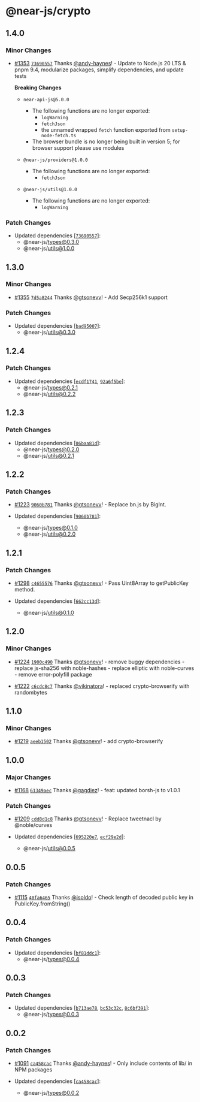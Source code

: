 # @near-js/crypto

## 1.4.0

### Minor Changes

- [#1353](https://github.com/near/near-api-js/pull/1353) [`73690557`](https://github.com/near/near-api-js/commit/73690557c8e2a74386fca62f4ae123abe0651403) Thanks [@andy-haynes](https://github.com/andy-haynes)! - Update to Node.js 20 LTS & pnpm 9.4, modularize packages, simplify dependencies, and update tests

  **Breaking Changes**

  - `near-api-js@5.0.0`

    - The following functions are no longer exported:
      - `logWarning`
      - `fetchJson`
      - the unnamed wrapped `fetch` function exported from `setup-node-fetch.ts`
    - The browser bundle is no longer being built in version 5; for browser support please use modules

  - `@near-js/providers@1.0.0`

    - The following functions are no longer exported:
      - `fetchJson`

  - `@near-js/utils@1.0.0`
    - The following functions are no longer exported:
      - `logWarning`

### Patch Changes

- Updated dependencies [[`73690557`](https://github.com/near/near-api-js/commit/73690557c8e2a74386fca62f4ae123abe0651403)]:
  - @near-js/types@0.3.0
  - @near-js/utils@1.0.0

## 1.3.0

### Minor Changes

- [#1355](https://github.com/near/near-api-js/pull/1355) [`7d5a8244`](https://github.com/near/near-api-js/commit/7d5a8244a1683d7b5e82c4da1e40d834167a9a41) Thanks [@gtsonevv](https://github.com/gtsonevv)! - Add Secp256k1 support

### Patch Changes

- Updated dependencies [[`bad95007`](https://github.com/near/near-api-js/commit/bad95007edde4ed9d5989ded7f2032b9f15f5c23)]:
  - @near-js/utils@0.3.0

## 1.2.4

### Patch Changes

- Updated dependencies [[`ecdf1741`](https://github.com/near/near-api-js/commit/ecdf1741fb692e71202c541c5b3692790baa65f0), [`92a6f5be`](https://github.com/near/near-api-js/commit/92a6f5be3f4b7be6f3e9b55077025921c3aad2cb)]:
  - @near-js/types@0.2.1
  - @near-js/utils@0.2.2

## 1.2.3

### Patch Changes

- Updated dependencies [[`06baa81d`](https://github.com/near/near-api-js/commit/06baa81dc604cfe0463476de7a4dcdd39a6f716a)]:
  - @near-js/types@0.2.0
  - @near-js/utils@0.2.1

## 1.2.2

### Patch Changes

- [#1223](https://github.com/near/near-api-js/pull/1223) [`9060b781`](https://github.com/near/near-api-js/commit/9060b7811668d71bdf21170273a42842c3691f9b) Thanks [@gtsonevv](https://github.com/gtsonevv)! - Replace bn.js by BigInt.

- Updated dependencies [[`9060b781`](https://github.com/near/near-api-js/commit/9060b7811668d71bdf21170273a42842c3691f9b)]:
  - @near-js/types@0.1.0
  - @near-js/utils@0.2.0

## 1.2.1

### Patch Changes

- [#1298](https://github.com/near/near-api-js/pull/1298) [`c4655576`](https://github.com/near/near-api-js/commit/c4655576bacb1d8b85030dca5b9443649621c8ee) Thanks [@gtsonevv](https://github.com/gtsonevv)! - Pass Uint8Array to getPublicKey method.

- Updated dependencies [[`662cc13d`](https://github.com/near/near-api-js/commit/662cc13d7961c3bdabed3ad51b1c57958739a3e6)]:
  - @near-js/utils@0.1.0

## 1.2.0

### Minor Changes

- [#1224](https://github.com/near/near-api-js/pull/1224) [`1900c490`](https://github.com/near/near-api-js/commit/1900c49060c3ea8279448cead7347049a23f421f) Thanks [@gtsonevv](https://github.com/gtsonevv)! - remove buggy dependencies - replace js-sha256 with noble-hashes - replace elliptic with noble-curves - remove error-polyfill package

- [#1222](https://github.com/near/near-api-js/pull/1222) [`c6cdc8c7`](https://github.com/near/near-api-js/commit/c6cdc8c724a6dd53114cc5f53fd58e57cea86b78) Thanks [@vikinatora](https://github.com/vikinatora)! - replaced crypto-browserify with randombytes

## 1.1.0

### Minor Changes

- [#1219](https://github.com/near/near-api-js/pull/1219) [`aeeb1502`](https://github.com/near/near-api-js/commit/aeeb15022a1c1deb99114eba0473739b0998fc50) Thanks [@gtsonevv](https://github.com/gtsonevv)! - add crypto-browserify

## 1.0.0

### Major Changes

- [#1168](https://github.com/near/near-api-js/pull/1168) [`61349aec`](https://github.com/near/near-api-js/commit/61349aeca3af830f702b24654e0f13cd428192d8) Thanks [@gagdiez](https://github.com/gagdiez)! - feat: updated borsh-js to v1.0.1

### Patch Changes

- [#1209](https://github.com/near/near-api-js/pull/1209) [`cdd8d1c8`](https://github.com/near/near-api-js/commit/cdd8d1c8c37db641bd995b2c470ad0b4fdddb93f) Thanks [@gtsonevv](https://github.com/gtsonevv)! - Replace tweetnacl by @noble/curves

- Updated dependencies [[`695220e7`](https://github.com/near/near-api-js/commit/695220e75bc43834a7700cfc5491a7eebd324947), [`ecf29e2d`](https://github.com/near/near-api-js/commit/ecf29e2d56611a7773c79d5bb5bd20c8b7e738ea)]:
  - @near-js/utils@0.0.5

## 0.0.5

### Patch Changes

- [#1115](https://github.com/near/near-api-js/pull/1115) [`40fa6465`](https://github.com/near/near-api-js/commit/40fa64654fdaf3b463122c35521a6f72282974f2) Thanks [@isoldo](https://github.com/isoldo)! - Check length of decoded public key in PublicKey.fromString()

## 0.0.4

### Patch Changes

- Updated dependencies [[`bf81ddc1`](https://github.com/near/near-api-js/commit/bf81ddc11c958dece2244798bdfa6ab11e653940)]:
  - @near-js/types@0.0.4

## 0.0.3

### Patch Changes

- Updated dependencies [[`b713ae78`](https://github.com/near/near-api-js/commit/b713ae78969d530e7e69e21e315e3d3fdb5e68e9), [`bc53c32c`](https://github.com/near/near-api-js/commit/bc53c32c80694e6f22d9be97db44603591f0026b), [`8c6bf391`](https://github.com/near/near-api-js/commit/8c6bf391a01af9adb81cb8731c45bdb17f5291c0)]:
  - @near-js/types@0.0.3

## 0.0.2

### Patch Changes

- [#1091](https://github.com/near/near-api-js/pull/1091) [`ca458cac`](https://github.com/near/near-api-js/commit/ca458cac683fab614b77eb5daa160e03b0640350) Thanks [@andy-haynes](https://github.com/andy-haynes)! - Only include contents of lib/ in NPM packages

- Updated dependencies [[`ca458cac`](https://github.com/near/near-api-js/commit/ca458cac683fab614b77eb5daa160e03b0640350)]:
  - @near-js/types@0.0.2
